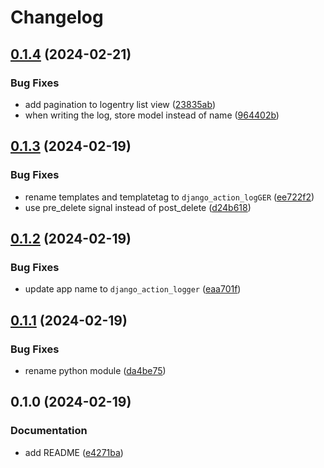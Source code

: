 # Changelog

## [0.1.4](https://github.com/b1rger/django-action-logger/compare/v0.1.3...v0.1.4) (2024-02-21)


### Bug Fixes

* add pagination to logentry list view ([23835ab](https://github.com/b1rger/django-action-logger/commit/23835abb3fc6ed577b9095eb5646975f7692e0a8))
* when writing the log, store model instead of name ([964402b](https://github.com/b1rger/django-action-logger/commit/964402b46ab74866be664eadbc05a7ba87b3f51a))

## [0.1.3](https://github.com/b1rger/django-action-logger/compare/v0.1.2...v0.1.3) (2024-02-19)


### Bug Fixes

* rename templates and templatetag to `django_action_logGER` ([ee722f2](https://github.com/b1rger/django-action-logger/commit/ee722f204dc771fa13852de113fe10bdf84186d0))
* use pre_delete signal instead of post_delete ([d24b618](https://github.com/b1rger/django-action-logger/commit/d24b618ea55bc865988cdaf717a9334f95ccd5f3))

## [0.1.2](https://github.com/b1rger/django-action-logger/compare/v0.1.1...v0.1.2) (2024-02-19)


### Bug Fixes

* update app name to `django_action_logger` ([eaa701f](https://github.com/b1rger/django-action-logger/commit/eaa701f534414c6feacafef145aea842586d5702))

## [0.1.1](https://github.com/b1rger/django-action-logger/compare/v0.1.0...v0.1.1) (2024-02-19)


### Bug Fixes

* rename python module ([da4be75](https://github.com/b1rger/django-action-logger/commit/da4be753232a741184e14c9ebd9620b57421c395))

## 0.1.0 (2024-02-19)


### Documentation

* add README ([e4271ba](https://github.com/b1rger/django-action-logger/commit/e4271ba55a605fc608fd8eb5fc268890e326abb0))
